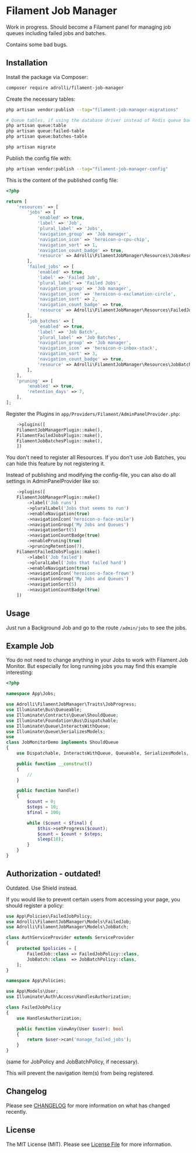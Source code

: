 # Filament Job Manager

Work in progress. Should become a Filament panel for managing job queues including failed jobs and batches.

Contains some bad bugs.

## Installation

Install the package via Composer:

```bash
composer require adrolli/filament-job-manager
```

Create the necessary tables:

```bash
php artisan vendor:publish --tag="filament-job-manager-migrations"

# Queue tables, if using the database driver instead of Redis queue backend
php artisan queue:table
php artisan queue:failed-table
php artisan queue:batches-table

php artisan migrate
```

Publish the config file with:

```bash
php artisan vendor:publish --tag="filament-job-manager-config"
```

This is the content of the published config file:

```php
<?php

return [
    'resources' => [
        'jobs' => [
            'enabled' => true,
            'label' => 'Job',
            'plural_label' => 'Jobs',
            'navigation_group' => 'Job manager',
            'navigation_icon' => 'heroicon-o-cpu-chip',
            'navigation_sort' => 1,
            'navigation_count_badge' => true,
            'resource' => Adrolli\FilamentJobManager\Resources\JobsResource::class,
        ],
        'failed_jobs' => [
            'enabled' => true,
            'label' => 'Failed Job',
            'plural_label' => 'Failed Jobs',
            'navigation_group' => 'Job manager',
            'navigation_icon' => 'heroicon-o-exclamation-circle',
            'navigation_sort' => 2,
            'navigation_count_badge' => true,
            'resource' => Adrolli\FilamentJobManager\Resources\FailedJobsResource::class,
        ],
        'job_batches' => [
            'enabled' => true,
            'label' => 'Job Batch',
            'plural_label' => 'Job Batches',
            'navigation_group' => 'Job manager',
            'navigation_icon' => 'heroicon-o-inbox-stack',
            'navigation_sort' => 3,
            'navigation_count_badge' => true,
            'resource' => Adrolli\FilamentJobManager\Resources\JobBatchesResource::class,
        ],
    ],
    'pruning' => [
        'enabled' => true,
        'retention_days' => 7,
    ],
];

```

Register the Plugins in `app/Providers/Filament/AdminPanelProvider.php`:

```php
    ->plugins([
	FilamentJobManagerPlugin::make(),
	FilamentFailedJobsPlugin::make(),
	FilamentJobBatchesPlugin::make(),
    ])
```

You don't need to register all Resources. If you don't use Job Batches, you can hide this feature by not registering it.

Instead of publishing and modifying the config-file, you can also do all settings in AdminPanelProvider like so:

```php
    ->plugins([
	FilamentJobManagerPlugin::make()
	    ->label('Job runs')
	    ->pluralLabel('Jobs that seems to run')
	    ->enableNavigation(true)
	    ->navigationIcon('heroicon-o-face-smile')
	    ->navigationGroup('My Jobs and Queues')
	    ->navigationSort(5)
	    ->navigationCountBadge(true)
	    ->enablePruning(true)
	    ->pruningRetention(7),
	FilamentFailedJobsPlugin::make()
	    ->label('Job failed')
	    ->pluralLabel('Jobs that failed hard')
	    ->enableNavigation(true)
	    ->navigationIcon('heroicon-o-face-frown')
	    ->navigationGroup('My Jobs and Queues')
	    ->navigationSort(5)
	    ->navigationCountBadge(true)
    ])
```

## Usage

Just run a Background Job and go to the route `/admin/jobs` to see the jobs.

## Example Job

You do not need to change anything in your Jobs to work with Filament Job Monitor. But especially for long running jobs you may find this example interesting:

```php
<?php

namespace App\Jobs;

use Adrolli\FilamentJobManager\Traits\JobProgress;
use Illuminate\Bus\Queueable;
use Illuminate\Contracts\Queue\ShouldQueue;
use Illuminate\Foundation\Bus\Dispatchable;
use Illuminate\Queue\InteractsWithQueue;
use Illuminate\Queue\SerializesModels;
use
class JobMonitorDemo implements ShouldQueue
{
    use Dispatchable, InteractsWithQueue, Queueable, SerializesModels, QueueProgress;

    public function __construct()
    {
        //
    }

    public function handle()
    {
        $count = 0;
        $steps = 10;
        $final = 100;

        while ($count < $final) {
            $this->setProgress($count);
            $count = $count + $steps;
          	sleep(10);
        }
    }
}
```

## Authorization - outdated!

Outdated. Use Shield instead.

If you would like to prevent certain users from accessing your page, you should register a policy:

```php
use App\Policies\FailedJobPolicy;
use Adrolli\FilamentJobManager\Models\FailedJob;
use Adrolli\FilamentJobManager\Models\JobBatch;

class AuthServiceProvider extends ServiceProvider
{
	protected $policies = [
		FailedJob::class => FailedJobPolicy::class,
		JobBatch::class  => JobBatchPolicy::class,
	];
}
```

```php
namespace App\Policies;

use App\Models\User;
use Illuminate\Auth\Access\HandlesAuthorization;

class FailedJobPolicy
{
	use HandlesAuthorization;

	public function viewAny(User $user): bool
	{
		return $user->can('manage_failed_jobs');
	}
}
```

(same for JobPolicy and JobBatchPolicy, if necessary).

This will prevent the navigation item(s) from being registered.

## Changelog

Please see [CHANGELOG](CHANGELOG.md) for more information on what has changed recently.

## License

The MIT License (MIT). Please see [License File](LICENSE.md) for more information.
